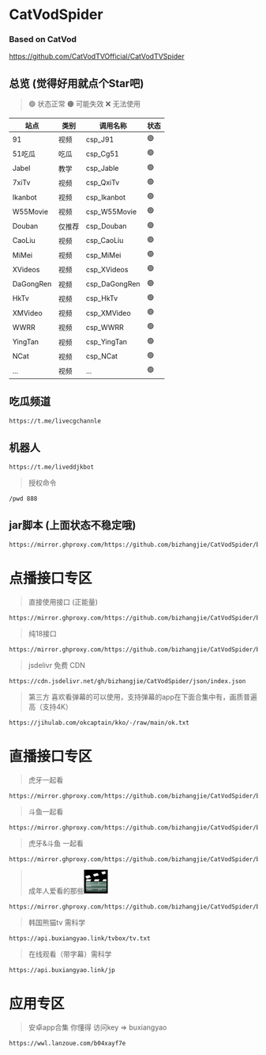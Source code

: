 # CatVodSpider

### Based on CatVod

https://github.com/CatVodTVOfficial/CatVodTVSpider

## 总览 (觉得好用就点个Star吧)

> 🟢 状态正常
> 🟠 可能失效
> ❌ 无法使用

| **站点**   | **类别** | **调用名称**      | **状态** |
|----------|--------|---------------| -------- |
| 91       | 视频     | csp_J91       | 🟢       |
| 51吃瓜     | 吃瓜     | csp_Cg51      | 🟢       |
| Jabel    | 教学     | csp_Jable     | 🟢       |
| 7xiTv    | 视频     | csp_QxiTv     | 🟢       |
| Ikanbot  | 视频     | csp_Ikanbot   | 🟢       |
| W55Movie | 视频     | csp_W55Movie  | 🟢       |
| Douban   | 仅推荐    | csp_Douban    | 🟢       |
| CaoLiu   | 视频     | csp_CaoLiu    | 🟢       |
| MiMei    | 视频     | csp_MiMei     | 🟢       |
| XVideos  | 视频     | csp_XVideos   | 🟢       |
| DaGongRen | 视频     | csp_DaGongRen | 🟢       |
| HkTv     | 视频     | csp_HkTv      | 🟢       |
| XMVideo  | 视频     | csp_XMVideo   | 🟢       |
| WWRR     | 视频     | csp_WWRR      | 🟢       |
| YingTan  | 视频     | csp_YingTan   | 🟢       |
| NCat     | 视频     | csp_NCat      | 🟢       |
| ...      | 视频     | ...           | 🟢       |

## 吃瓜频道
```shell
https://t.me/livecgchannle
```

## 机器人
```shell
https://t.me/liveddjkbot
```
> 授权命令
```shell
/pwd 888
```

## jar脚本 (上面状态不稳定哦)
```shell
https://mirror.ghproxy.com/https://github.com/bizhangjie/CatVodSpider/blob/main/jar/custom_spider.jar
```

# 点播接口专区

> 直接使用接口 (正能量)
```shell
https://mirror.ghproxy.com/https://github.com/bizhangjie/CatVodSpider/blob/main/json/index.json
```

> 纯18接口
```shell
https://mirror.ghproxy.com/https://github.com/bizhangjie/CatVodSpider/blob/main/json/index18.json
```

> jsdelivr 免费 CDN
```shell
https://cdn.jsdelivr.net/gh/bizhangjie/CatVodSpider/json/index.json
```

> 第三方 喜欢看弹幕的可以使用，支持弹幕的app在下面合集中有，画质普遍高（支持4K）
```shell
https://jihulab.com/okcaptain/kko/-/raw/main/ok.txt
```

# 直播接口专区

> 虎牙一起看
```shell
https://mirror.ghproxy.com/https://github.com/bizhangjie/CatVodSpider/blob/main/json/hy.txt
```

> 斗鱼一起看
```shell
https://mirror.ghproxy.com/https://github.com/bizhangjie/CatVodSpider/blob/main/json/dy.txt
```

> 虎牙&斗鱼 一起看
```shell
https://mirror.ghproxy.com/https://github.com/bizhangjie/CatVodSpider/blob/main/json/zbyqk.txt
```

> 成年人爱看的那些![img.png](img.png)
```shell
https://mirror.ghproxy.com/https://github.com/bizhangjie/CatVodSpider/blob/main/json/sjdy.txt
```

> 韩国熊猫tv 需科学
```shell
https://api.buxiangyao.link/tvbox/tv.txt
```

> 在线观看（带字幕）需科学
```shell
https://api.buxiangyao.link/jp
```

# 应用专区

> 安卓app合集 你懂得 访问key => buxiangyao
```shell
https://wwl.lanzoue.com/b04xayf7e
```
